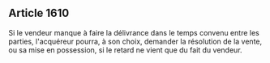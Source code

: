 Article 1610
----
Si le vendeur manque à faire la délivrance dans le temps convenu entre les
parties, l'acquéreur pourra, à son choix, demander la résolution de la vente, ou
sa mise en possession, si le retard ne vient que du fait du vendeur.
